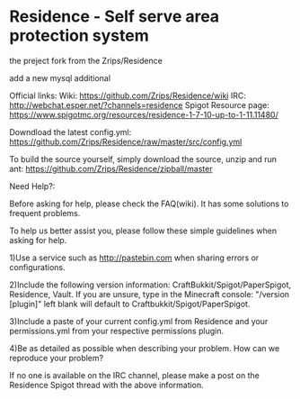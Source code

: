 Residence - Self serve area protection system
=============================================

the preject fork from the Zrips/Residence

add a new mysql additional

Official links:
Wiki: https://github.com/Zrips/Residence/wiki
IRC: http://webchat.esper.net/?channels=residence
Spigot Resource page: https://www.spigotmc.org/resources/residence-1-7-10-up-to-1-11.11480/

Downdload the latest config.yml: https://github.com/Zrips/Residence/raw/master/src/config.yml

To build the source yourself, simply download the source, unzip and run ant:
https://github.com/Zrips/Residence/zipball/master


Need Help?:

Before asking for help, please check the FAQ(wiki). It has some solutions to frequent problems.

To help us better assist you, please follow these simple guidelines when asking for help.

1)Use a service such as http://pastebin.com when sharing errors or configurations.

2)Include the following version information: CraftBukkit/Spigot/PaperSpigot, Residence, Vault. If you are unsure, type in the Minecraft console: "/version [plugin]" left blank will default to Craftbukkit/Spigot/PaperSpigot.

3)Include a paste of your current config.yml from Residence and your permissions.yml from your respective permissions plugin.

4)Be as detailed as possible when describing your problem. How can we reproduce your problem?


If no one is available on the IRC channel, please make a post on the Residence Spigot thread with the above information.
